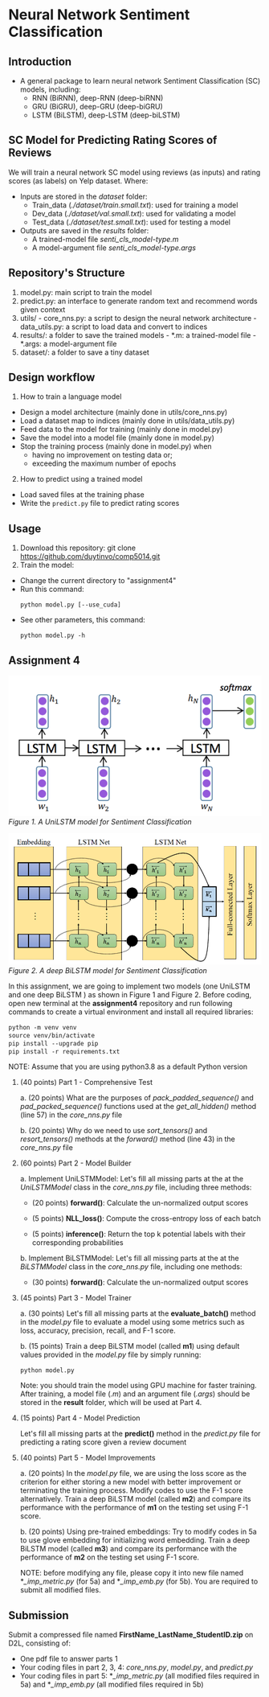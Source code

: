 # Neural Network Sentiment Classification
## Introduction
- A general package to learn neural network Sentiment Classification (SC) models, including:
  + RNN (BiRNN), deep-RNN (deep-biRNN)
  + GRU (BiGRU), deep-GRU (deep-biGRU)
  + LSTM (BiLSTM), deep-LSTM (deep-biLSTM)

## SC Model for Predicting Rating Scores of Reviews
We will train a neural network SC model using reviews (as inputs) and rating scores (as labels) on Yelp dataset. Where:  
- Inputs are stored in the *dataset* folder:
  + Train_data (*./dataset/train.small.txt*): used for training a model
  + Dev_data (*./dataset/val.small.txt*): used for validating a model
  + Test_data (*./dataset/test.small.txt*): used for testing a model
- Outputs are saved in the *results* folder:
  + A trained-model file *senti_cls_model-type.m*
  + A model-argument file *senti_cls_model-type.args*

## Repository's Structure
  1. model.py: main script to train the model
  2. predict.py: an interface to generate random text and recommend words given context
  3. utils/
    - core_nns.py: a script to design the neural network architecture
    - data_utils.py: a script to load data and convert to indices
  4. results/: a folder to save the trained models
    - *.m: a trained-model file
    - *.args: a model-argument file
  5. dataset/: a folder to save a tiny dataset
## Design workflow
1. How to train a language model
- Design a model architecture (mainly done in utils/core_nns.py)
- Load a dataset map to indices (mainly done in utils/data_utils.py)
- Feed data to the model for training (mainly done in model.py)
- Save the model into a model file (mainly done in model.py)
- Stop the training process (mainly done in model.py) when  
    + having no improvement on testing data or;
    + exceeding the maximum number of epochs
2. How to predict using a trained model
- Load saved files at the training phase
- Write the ``predict.py`` file to predict rating scores

## Usage
1. Download this repository: git clone https://github.com/duytinvo/comp5014.git
2. Train the model:
  - Change the current directory to "assignment4"
  - Run this command:
    ```
    python model.py [--use_cuda]
    ```
  - See other parameters, this command:
    ```
    python model.py -h
    ```

## Assignment 4

![UniLSTM](./images/lstm.png)
*Figure 1. A UniLSTM model for Sentiment Classification*

![BiLSTM](./images/deep_bilstm.png)
*Figure 2. A deep BiLSTM model for Sentiment Classification*

In this assignment, we are going to implement two models (one UniLSTM and one deep BiLSTM ) 
as shown in Figure 1 and Figure 2. Before coding, open new terminal at the **assignment4** repository and run following commands to create 
a virtual environment and install all required libraries:

```commandline
python -m venv venv
source venv/bin/activate
pip install --upgrade pip
pip install -r requirements.txt
```
NOTE: Assume that you are using python3.8 as a default Python version 

1. (40 points) Part 1 - Comprehensive Test

    a. (20 points) What are the purposes of *pack_padded_sequence()*  and *pad_packed_sequence()* functions 
    used at the *get_all_hidden()* method (line 57) in the *core_nns.py* file  
    
    b. (20 points) Why do we need to use *sort_tensors()* and *resort_tensors()* methods at 
    the *forward()* method (line 43) in the *core_nns.py* file  
    
2. (60 points) Part 2 - Model Builder

    a. Implement UniLSTMModel: Let's fill all missing parts at the at the *UniLSTMModel* class in the *core_nns.py* file, 
    including three methods: 
    
    - (20 points) **forward()**: Calculate the un-normalized output scores
     
    - (5 points) **NLL_loss()**: Compute the cross-entropy loss of each batch
    
    - (5 points) **inference()**: Return the top k potential labels with their corresponding probabilities
    
    b. Implement BiLSTMModel: Let's fill all missing parts at the at the *BiLSTMModel* class in the *core_nns.py* file, 
    including one methods: 
    
    - (30 points) **forward()**: Calculate the un-normalized output scores

3. (45 points) Part 3 - Model Trainer

    a. (30 points) Let's fill all missing parts at the **evaluate_batch()** method in the *model.py* file to evaluate a model using 
    some metrics such as loss, accuracy, precision, recall, and F-1 score.
    
    b. (15 points) Train a deep BiLSTM model (called **m1**) using default values provided in the *model.py* file by simply running:
    ```commandline
    python model.py
    ```
   Note: you should train the model using GPU machine for faster training. After training,
   a model file (*.m*) and an argument file (*.args*) should be stored in the **result** folder, which will be used at 
   Part 4.
    
4. (15 points) Part 4 - Model Prediction

    Let's fill all missing parts at the **predict()** method in the *predict.py* file for predicting 
    a rating score given a review document
    
5. (40 points) Part 5 - Model Improvements
    
    a. (20 points) In the *model.py* file, we are using the loss score as the criterion for either 
    storing a new model with better improvement or terminating the training process. 
    Modify codes to use the F-1 score alternatively. Train a deep BiLSTM model (called **m2**) and 
    compare its performance with the performance of **m1** on the testing set using F-1 score.
       
    b. (20 points) Using pre-trained embeddings: Try to modify codes in 5a to use glove embedding for initializing 
    word embedding. Train a deep BiLSTM model (called **m3**) and compare its performance with the performance of 
    **m2** on the testing set using F-1 score.
    
    NOTE: before modifying any file, please copy it into new file named
    **_imp_metric.py* (for 5a) and **_imp_emb.py*  (for 5b). You are required to submit 
    all modified files.

## Submission

Submit a compressed file named **FirstName_LastName_StudentID.zip** on D2L, consisting of:

- One pdf file to answer parts 1
- Your coding files in part 2, 3, 4: *core_nns.py*, *model.py*, and *predict.py* 
- Your coding files in part 5: **_imp_metric.py* (all modified files required in 5a) and 
**_imp_emb.py* (all modified files required in 5b)